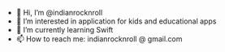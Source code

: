 - 👋 Hi, I’m @indianrocknroll
- 👀 I’m interested in application for kids and educational apps
- 🌱 I’m currently learning Swift
- 📫 How to reach me: indianrocknroll @ gmail.com

<!---
indianrocknroll/indianrocknroll is a ✨ special ✨ repository because its `README.md` (this file) appears on your GitHub profile.
You can click the Preview link to take a look at your changes.
--->
